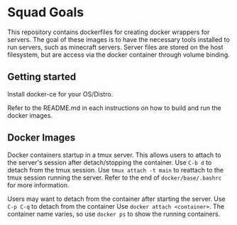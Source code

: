# Squad Goals

This repository contains dockerfiles for creating docker wrappers for servers.
The goal of these images is to have the necessary tools installed to run servers, such as minecraft servers.
Server files are stored on the host filesystem, but are access via the docker container through volume binding.

## Getting started

Install docker-ce for your OS/Distro.

Refer to the README.md in each instructions on how to build and run the docker images.

## Docker Images

Docker containers startup in a tmux server.
This allows users to attach to the server's session after detach/stopping the container.
Use `C-b d` to detach from the tmux session.
Use `tmux attach -t main` to reattach to the tmux session running the server.
Refer to the end of `docker/base/.bashrc` for more information.

Users may want to detach from the container after starting the server.
Use `C-p C-q` to detach from the container
Use `docker attach <container>`.
The container name varies, so use `docker ps` to show the running containers. 


